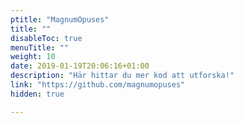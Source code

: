 ```yaml
---
ptitle: "MagnumOpuses"
title: ""
disableToc: true
menuTitle: ""
weight: 10
date: 2019-01-19T20:06:16+01:00
description: "Här hittar du mer kod att utforska!"
link: "https://github.com/magnumopuses"
hidden: true

---
```


